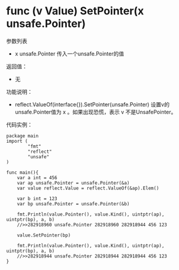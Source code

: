 # func (v Value) SetPointer(x unsafe.Pointer)

参数列表

- x unsafe.Pointer 传入一个unsafe.Pointer的值

返回值：

- 无

功能说明：

- reflect.ValueOf(interface{}).SetPointer(unsafe.Pointer) 设置v的unsafe.Pointer值为 x 。如果出现恐慌，表示 v 不是UnsafePointer。

代码实例：
  
	package main
	import (
			"fmt"
			"reflect"
			"unsafe"
	)
	
	func main(){
		var a int = 456
		var ap unsafe.Pointer = unsafe.Pointer(&a)
		var value reflect.Value = reflect.ValueOf(&ap).Elem()
		
		var b int = 123
		var bp unsafe.Pointer = unsafe.Pointer(&b)
		
		fmt.Println(value.Pointer(), value.Kind(), uintptr(ap), uintptr(bp), a, b)
		//>>282918960 unsafe.Pointer 282918960 282918944 456 123
		
		value.SetPointer(bp)
		
		fmt.Println(value.Pointer(), value.Kind(), uintptr(ap), uintptr(bp), a, b)
		//>>282918944 unsafe.Pointer 282918944 282918944 456 123
	}
